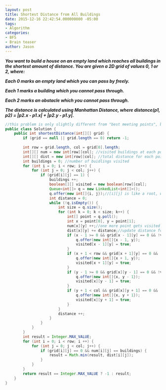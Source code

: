 ```yaml
---
layout: post
title: Shortest Distance from All Buildings
date: 2015-12-16 22:42:54.000000000 -05:00
tags:
- Algorithm
categories:
- BFS
- Brain teaser
author: Jason
---
```

<p><strong><em>You want to build a house on an empty land which reaches all buildings in the shortest amount of distance. You are given a 2D grid of values 0, 1 or 2, where:</p>

Each 0 marks an empty land which you can pass by freely.</p>
Each 1 marks a building which you cannot pass through.</p>
Each 2 marks an obstacle which you cannot pass through.</p>
The distance is calculated using Manhattan Distance, where distance(p1, p2) = |p2.x - p1.x| + |p2.y - p1.y|.</em></strong></p>
``` java
//this problem is only slightly different from "best meeting points", but the algorithm is quite different
public class Solution {
    public int shortestDistance(int[][] grid) {
        if (grid == null || grid.length == 0) return -1;
        
        int row = grid.length, col = grid[0].length;
        int[][] num = new int[row][col]; //visited buildings at each point
        int[][] dist = new int[row][col]; //total distance for each point
        int buildings = 0; //number of buidlings visited
        for (int i = 0; i < row; i++) {
            for (int j = 0; j < col; j++) {
                if (grid[i][j] == 1) {
                    buildings ++;
                    boolean[][] visited = new boolean[row][col];
                    Queue<int[]> q = new LinkedList<int[]>();
                    q.offer(new int[]{i, j});//[i][j] is like a root, we do bfs
                    int distance = 0;
                    while (!q.isEmpty()) {
                        int size = q.size();
                        for (int k = 0; k < size; k++) {
                            int[] point = q.poll();
                            int x = point[0], y = point[1];
                            num[x][y] ++;//one more point gets visited
                            dist[x][y] += distance;//update distance for this point
                            if (x - 1 >= 0 && grid[x - 1][y] == 0 && !visited[x - 1][y]) {
                                q.offer(new int[]{x - 1, y});
                                visited[x - 1][y] = true;
                            }
                            if (x + 1 < row && grid[x + 1][y] == 0 && !visited[x + 1][y]) {
                                q.offer(new int[]{x + 1, y});
                                visited[x + 1][y] = true;
                            }
                            if (y - 1 >= 0 && grid[x][y - 1] == 0 && !visited[x][y - 1]) {
                                q.offer(new int[]{x, y - 1});
                                visited[x][y - 1] = true;
                            }
                            if (y + 1 < col && grid[x][y + 1] == 0 && !visited[x][y + 1]) {
                                q.offer(new int[]{x, y + 1});
                                visited[x][y + 1] = true;
                            }
                        }
                        distance ++;
                    }
                }
            }
        }
        int result = Integer.MAX_VALUE;
        for (int i = 0; i < row; i ++) {
            for (int j = 0; j < col; j++) {
                if (grid[i][j] == 0 && num[i][j] == buildings) {
                    result = Math.min(result, dist[i][j]);
                }
            }
        }
        return result == Integer.MAX_VALUE ? -1 : result;
    }
}
```
